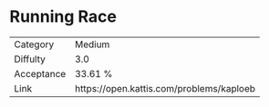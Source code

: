 # Running Race

<table>
    <tr>
        <td>Category</td>
        <td>Medium</td>
    </tr>
    <tr>
        <td>Diffulty</td>
        <td>3.0</td>
    </tr>
    <tr>
        <td>Acceptance</td>
        <td>33.61 %</td>
    </tr>
    <tr>
        <td>Link</td>
        <td>https://open.kattis.com/problems/kaploeb</td>
    </tr>
</table>